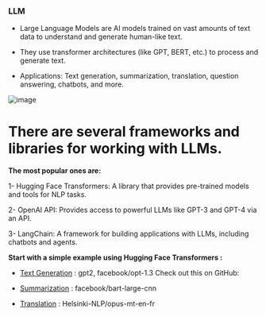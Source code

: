 ### LLM

- Large Language Models are AI models trained on vast amounts of text data to understand and generate human-like text.

- They use transformer architectures (like GPT, BERT, etc.) to process and generate text.

- Applications: Text generation, summarization, translation, question answering, chatbots, and more.

![image](https://github.com/user-attachments/assets/01eccb53-a1b1-4ca0-9b68-5d76362b31b6)

# There are several frameworks and libraries for working with LLMs. 
**The most popular ones are:**

1- Hugging Face Transformers: A library that provides pre-trained models and tools for NLP tasks.

2- OpenAI API: Provides access to powerful LLMs like GPT-3 and GPT-4 via an API.

3- LangChain: A framework for building applications with LLMs, including chatbots and agents.


**Start with a simple example using Hugging Face Transformers :**

- [Text Generation](https://github.com/AlaaElnakeeb81536/Hugging-Face/blob/main/HuggingFace/Text_Generation_.ipynb) : gpt2, facebook/opt-1.3 Check out this on GitHub:  

- [Summarization](https://github.com/AlaaElnakeeb81536/Hugging-Face/blob/main/HuggingFace/Text_Summarization_.ipynb) : facebook/bart-large-cnn

- [Translation](https://github.com/AlaaElnakeeb81536/Hugging-Face/blob/main/HuggingFace/Text_Translation_.ipynb) : Helsinki-NLP/opus-mt-en-fr
